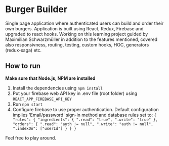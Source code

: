 # Burger Builder

Single page application where authenticated users can build and order their own burgers. Application is built using React, Redux, Firebase and upgraded to react hooks. Working on this learning project guided by Maximilian Schwarzmüller in addition to the features mentioned, covered also responsivness, routing, testing, custom hooks, HOC, generators (redux-saga) etc.

## How to run

__Make sure that Node.js, NPM are installed__

1) Install the dependencies using `npm install`
2) Put your firebase web API key in .env file (root folder) using `REACT_APP_FIREBASE_API_KEY` 
3) Run `npm start`
4) Configure firebase to use proper authentication. Default configuration implies 'Email/password' sign-in method and database rules set to:
`
{
  "rules": {
    "ingredients": {
        ".read": "true",
          ".write": "true"
      },
      "orders": {
        ".read": "auth != null",
          ".write": "auth != null",
            ".indexOn": ["userId"]
      }
  }
}
`

Feel free to play around.
